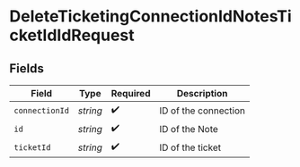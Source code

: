 # DeleteTicketingConnectionIdNotesTicketIdIdRequest


## Fields

| Field                | Type                 | Required             | Description          |
| -------------------- | -------------------- | -------------------- | -------------------- |
| `connectionId`       | *string*             | :heavy_check_mark:   | ID of the connection |
| `id`                 | *string*             | :heavy_check_mark:   | ID of the Note       |
| `ticketId`           | *string*             | :heavy_check_mark:   | ID of the ticket     |